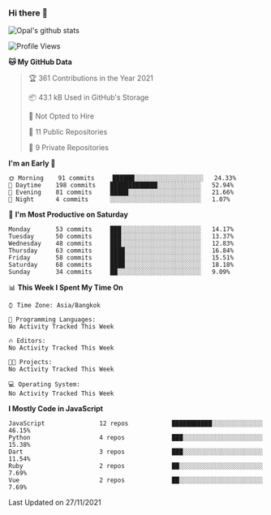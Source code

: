 ### Hi there 👋

![Opal's github stats](https://github-readme-stats.vercel.app/api?username=coolkidneversleep&count_private=true&show_icons=true&theme=radical)


<!--START_SECTION:waka-->
![Profile Views](http://img.shields.io/badge/Profile%20Views-0-blue)

**🐱 My GitHub Data** 

> 🏆 361 Contributions in the Year 2021
 > 
> 📦 43.1 kB Used in GitHub's Storage 
 > 
> 🚫 Not Opted to Hire
 > 
> 📜 11 Public Repositories 
 > 
> 🔑 9 Private Repositories  
 > 
**I'm an Early 🐤** 

```text
🌞 Morning    91 commits     ██████░░░░░░░░░░░░░░░░░░░   24.33% 
🌆 Daytime    198 commits    █████████████░░░░░░░░░░░░   52.94% 
🌃 Evening    81 commits     █████░░░░░░░░░░░░░░░░░░░░   21.66% 
🌙 Night      4 commits      ░░░░░░░░░░░░░░░░░░░░░░░░░   1.07%

```
📅 **I'm Most Productive on Saturday** 

```text
Monday       53 commits     ███░░░░░░░░░░░░░░░░░░░░░░   14.17% 
Tuesday      50 commits     ███░░░░░░░░░░░░░░░░░░░░░░   13.37% 
Wednesday    48 commits     ███░░░░░░░░░░░░░░░░░░░░░░   12.83% 
Thursday     63 commits     ████░░░░░░░░░░░░░░░░░░░░░   16.84% 
Friday       58 commits     ████░░░░░░░░░░░░░░░░░░░░░   15.51% 
Saturday     68 commits     ████░░░░░░░░░░░░░░░░░░░░░   18.18% 
Sunday       34 commits     ██░░░░░░░░░░░░░░░░░░░░░░░   9.09%

```


📊 **This Week I Spent My Time On** 

```text
⌚︎ Time Zone: Asia/Bangkok

💬 Programming Languages: 
No Activity Tracked This Week

🔥 Editors: 
No Activity Tracked This Week

🐱‍💻 Projects: 
No Activity Tracked This Week

💻 Operating System: 
No Activity Tracked This Week

```

**I Mostly Code in JavaScript** 

```text
JavaScript               12 repos            ███████████░░░░░░░░░░░░░░   46.15% 
Python                   4 repos             ███░░░░░░░░░░░░░░░░░░░░░░   15.38% 
Dart                     3 repos             ███░░░░░░░░░░░░░░░░░░░░░░   11.54% 
Ruby                     2 repos             ██░░░░░░░░░░░░░░░░░░░░░░░   7.69% 
Vue                      2 repos             ██░░░░░░░░░░░░░░░░░░░░░░░   7.69%

```



 Last Updated on 27/11/2021
<!--END_SECTION:waka-->
